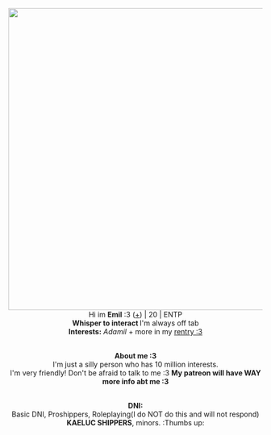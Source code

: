 <p align="center">
    <img width="600" src="[https://i.postimg.cc/5yP2QX3j/tumblr-050b8e492b18b20327e9a70b3f2500f7-ebec46d8-540.gif](https://64.media.tumblr.com/910398423fbac416dd5d3735dc1afcad/37a32b672ed22f60-4c/s540x810/823ce41573b43beeda16b246e692d00578a53f68.gifv)"
        . . . 
<p align="center">
</br>Hi im <b>Emil</b> :3 (<a href=https://en.pronouns.page/@Adamilcake>+</a>) | 20 | ENTP
<br><b>Whisper to interact </b> I'm always off tab 
<br><b>Interests:</b> <i>Adamil</i> + more in my <a href=https://rentry.co/capriceofleaves/>rentry :3</a>
<p align="center">
    <br><b>About me :3 </b>
 <br> I'm just a silly person who has 10 million interests. <br>I'm very friendly! Don't be afraid to talk to me :3 <b> My patreon will have WAY more info abt me :3 </b>
<p align="center">
    <br><b>DNI:</b>
 <br>Basic DNI, Proshippers, Roleplaying(I do NOT do this and will not respond) <br><b>KAELUC SHIPPERS</b>, minors. :Thumbs up:
